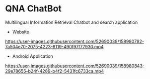 # QNA ChatBot

Multilingual Information Retrieval Chatbot and search application

- Website

https://user-images.githubusercontent.com/52690039/158980792-7a504e70-2075-4223-8119-490f97f77930.mp4

- Android Application

https://user-images.githubusercontent.com/52690039/158980843-29e78655-b24f-4289-b4f2-5431fc6733ca.mp4
